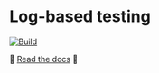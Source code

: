 # Log-based testing

[![Build](https://github.com/etianen/logot/actions/workflows/build.yml/badge.svg)](https://github.com/etianen/logot/actions/workflows/build.yml)

📖 [Read the docs](https://logot.readthedocs.io) 📖
